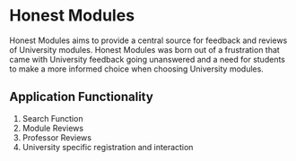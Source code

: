 # Honest Modules

Honest Modules aims to provide a central source for feedback and reviews of University modules. Honest Modules was born out of a frustration that came with University feedback going unanswered and a need for students to make a more informed choice when choosing University modules.

## Application Functionality

1. Search Function
2. Module Reviews
3. Professor Reviews
4. University specific registration and interaction